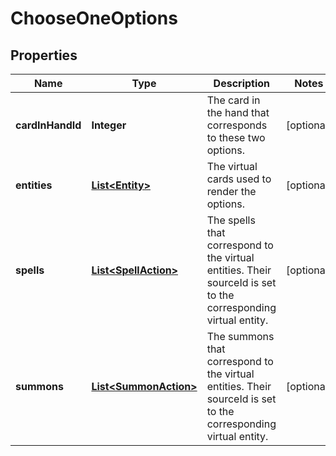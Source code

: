 
# ChooseOneOptions

## Properties
Name | Type | Description | Notes
------------ | ------------- | ------------- | -------------
**cardInHandId** | **Integer** | The card in the hand that corresponds to these two options.  |  [optional]
**entities** | [**List&lt;Entity&gt;**](Entity.md) | The virtual cards used to render the options.  |  [optional]
**spells** | [**List&lt;SpellAction&gt;**](SpellAction.md) | The spells that correspond to the virtual entities. Their sourceId is set to the corresponding virtual entity.  |  [optional]
**summons** | [**List&lt;SummonAction&gt;**](SummonAction.md) | The summons that correspond to the virtual entities. Their sourceId is set to the corresponding virtual entity.  |  [optional]



